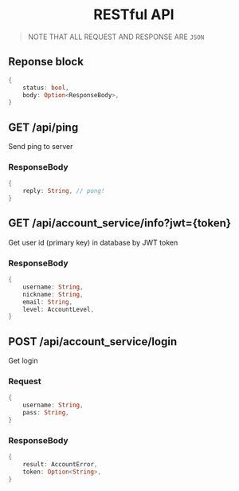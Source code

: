 <div align="center">
    <h1>
        RESTful API
    </h1>
</div>

> NOTE THAT ALL REQUEST AND RESPONSE ARE `JSON`

## Reponse block

```Rust
{
    status: bool,
    body: Option<ResponseBody>,
}
```

## GET /api/ping

Send ping to server

### ResponseBody
```Rust
{
    reply: String, // pong!
}
```

## GET /api/account_service/info?jwt={token}

Get user id (primary key) in database by JWT token

### ResponseBody
```Rust
{
    username: String,
    nickname: String,
    email: String,
    level: AccountLevel,
}
```

## POST /api/account_service/login

Get login

### Request
```Rust
{
    username: String,
    pass: String,
}
```

### ResponseBody
```Rust
{
    result: AccountError,
    token: Option<String>,
}
```